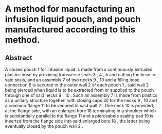 # A method for manufacturing an infusion liquid pouch, and pouch manufactured according to this method.

## Abstract
A closed pouch 1 for infusion liquid is made from a continuously extruded plastics hose by providing transverse seals 3 , 4 , 5 and cutting the hose in said seals, and an assembly 7 of two necks 9 , 10 and a filling hose connection 8 is secured to the outer wall 2 of each pouch 1 , said wall 2 being pierced when liquid is to be extracted from or supplied to the pouch through one of said necks 9 , 10 . Such an assembly 7 is made from plastics as a unitary structure together with closing caps 20 for the necks 9 , 10 and a common flange 11 to be secured to said wall 2 . One neck 10 is provided, at the flange side, with an enlarged bore 18 terminating in a shoulder which is substantially parallel to the flange 11 and a pierceabele sealing pad 19 is inserted from the flange side into said enlarged bore 18 , the latter being eventually closed by the pouch wall 2 .